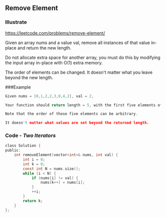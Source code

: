 ## Remove Element
### Illustrate
<https://leetcode.com/problems/remove-element/>

Given an array nums and a value val, remove all instances of that value in-place and return the new length.

Do not allocate extra space for another array, you must do this by modifying the input array in-place with O(1) extra memory.

The order of elements can be changed. It doesn't matter what you leave beyond the new length.

###Example
```c
Given nums = [0,1,2,2,3,0,4,2], val = 2,

Your function should return length = 5, with the first five elements of nums containing 0, 1, 3, 0, and 4.

Note that the order of those five elements can be arbitrary.

It doesn't matter what values are set beyond the returned length.
```

### Code - _Two Iterators_
```c
class Solution {
public:
    int removeElement(vector<int>& nums, int val) {
        int i = 0;
        int k = 0;
        const int N = nums.size();
        while (i < N) {
            if (nums[i] != val) {
                nums[k++] = nums[i];
            }
            ++i;
        }
        return k;
    }
};
```